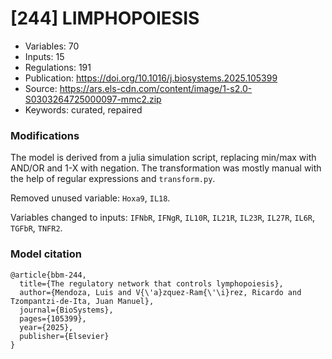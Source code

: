 # \[244\] LIMPHOPOIESIS

 - Variables: 70
 - Inputs: 15
 - Regulations: 191
 - Publication: https://doi.org/10.1016/j.biosystems.2025.105399
 - Source: https://ars.els-cdn.com/content/image/1-s2.0-S0303264725000097-mmc2.zip
 - Keywords: curated, repaired


### Modifications

The model is derived from a julia simulation script, replacing min/max with AND/OR and 1-X with negation. The transformation was mostly manual with the help of regular expressions and `transform.py`. 

Removed unused variable: `Hoxa9`, `IL18`.

Variables changed to inputs: `IFNbR`, `IFNgR`, `IL10R`, `IL21R`, `IL23R`, `IL27R`, `IL6R`, `TGFbR`, `TNFR2`.

### Model citation

```
@article{bbm-244,
  title={The regulatory network that controls lymphopoiesis},
  author={Mendoza, Luis and V{\'a}zquez-Ram{\'\i}rez, Ricardo and Tzompantzi-de-Ita, Juan Manuel},
  journal={BioSystems},
  pages={105399},
  year={2025},
  publisher={Elsevier}
}
```

